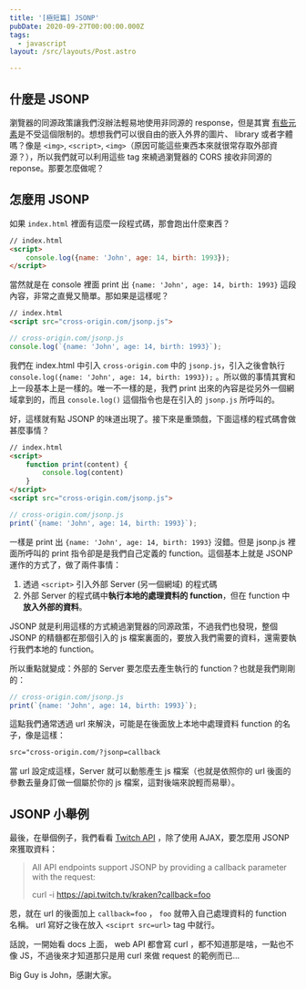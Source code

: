 ```yaml
---
title: '[極短篇] JSONP'
pubDate: 2020-09-27T00:00:00.000Z
tags:
  - javascript
layout: /src/layouts/Post.astro

---
```

## 什麼是 JSONP

瀏覽器的同源政策讓我們沒辦法輕易地使用非同源的 response，但是其實 [有些元素](https://developer.mozilla.org/en-US/docs/Web/HTML/Attributes/crossorigin)是不受這個限制的。想想我們可以很自由的嵌入外界的圖片、 library 或者字體嗎？像是 `<img>`, `<script>`, `<img>`（原因可能這些東西本來就很常存取外部資源？），所以我們就可以利用這些 tag 來繞過瀏覽器的 CORS 接收非同源的 reponse。那要怎麼做呢？

## 怎麼用 JSONP

如果 `index.html` 裡面有這麼一段程式碼，那會跑出什麼東西？

```html
// index.html
<script>
    console.log({name: 'John', age: 14, birth: 1993});
</script>
```

當然就是在 console 裡面 print 出 `{name: 'John', age: 14, birth: 1993}` 這段內容，非常之直覺又簡單。那如果是這樣呢？

```html
// index.html
<script src="cross-origin.com/jsonp.js">
```
```js
// cross-origin.com/jsonp.js
console.log(`{name: 'John', age: 14, birth: 1993}`);
```

我們在 index.html 中引入 `cross-origin.com` 中的 `jsonp.js`，引入之後會執行 `console.log({name: 'John', age: 14, birth: 1993});` 。所以做的事情其實和上一段基本上是一樣的。唯一不一樣的是，我們 print 出來的內容是從另外一個網域拿到的，而且 `console.log()` 這個指令也是在引入的 `jsonp.js` 所呼叫的。

好，這樣就有點 JSONP 的味道出現了。接下來是重頭戲，下面這樣的程式碼會做甚麼事情？

```html
// index.html
<script>
    function print(content) {
        console.log(content)
    }
</script>
<script src="cross-origin.com/jsonp.js">
```

```js
// cross-origin.com/jsonp.js
print(`{name: 'John', age: 14, birth: 1993}`);
```

一樣是 print 出 `{name: 'John', age: 14, birth: 1993}` 沒錯。但是 jsonp.js 裡面所呼叫的 print 指令卻是是我們自己定義的 function。這個基本上就是 JSONP 運作的方式了，做了兩件事情：

1. 透過 `<script>` 引入外部 Server (另一個網域) 的程式碼
2. 外部 Server 的程式碼中**執行本地的處理資料的 function**，但在 function 中**放入外部的資料**。

JSONP 就是利用這樣的方式繞過瀏覽器的同源政策，不過我們也發現，整個 JSONP 的精髓都在那個引入的 js 檔案裏面的，要放入我們需要的資料，還需要執行我們本地的 function。

所以重點就變成：外部的 Server 要怎麼去產生執行的 function？也就是我們剛剛的：
```js
// cross-origin.com/jsonp.js
print(`{name: 'John', age: 14, birth: 1993}`);
```
這點我們通常透過 url 來解決，可能是在後面放上本地中處理資料 function 的名子，像是這樣：

```html
src="cross-origin.com/?jsonp=callback
```

當 url 設定成這樣，Server 就可以動態產生 js 檔案（也就是依照你的 url 後面的參數去量身訂做一個屬於你的 js 檔案，這對後端來說輕而易舉）。

## JSONP 小舉例

最後，在舉個例子，我們看看 [Twitch API](https://dev.twitch.tv/docs/v5#json-and-jsonp) ，除了使用 AJAX，要怎麼用 JSONP 來獲取資料：

> All API endpoints support JSONP by providing a callback parameter with the request:
>
> curl -i https://api.twitch.tv/kraken?callback=foo

恩，就在 url 的後面加上 `callback=foo` ， `foo` 就帶入自己處理資料的 function 名稱。 url 寫好之後在放入 `<sciprt src=url>` tag 中就行。

話說，一開始看 docs 上面， web API 都會寫 curl ，都不知道那是啥，一點也不像 JS，不過後來才知道那只是用 curl 來做 request 的範例而已...

Big Guy is John，感謝大家。